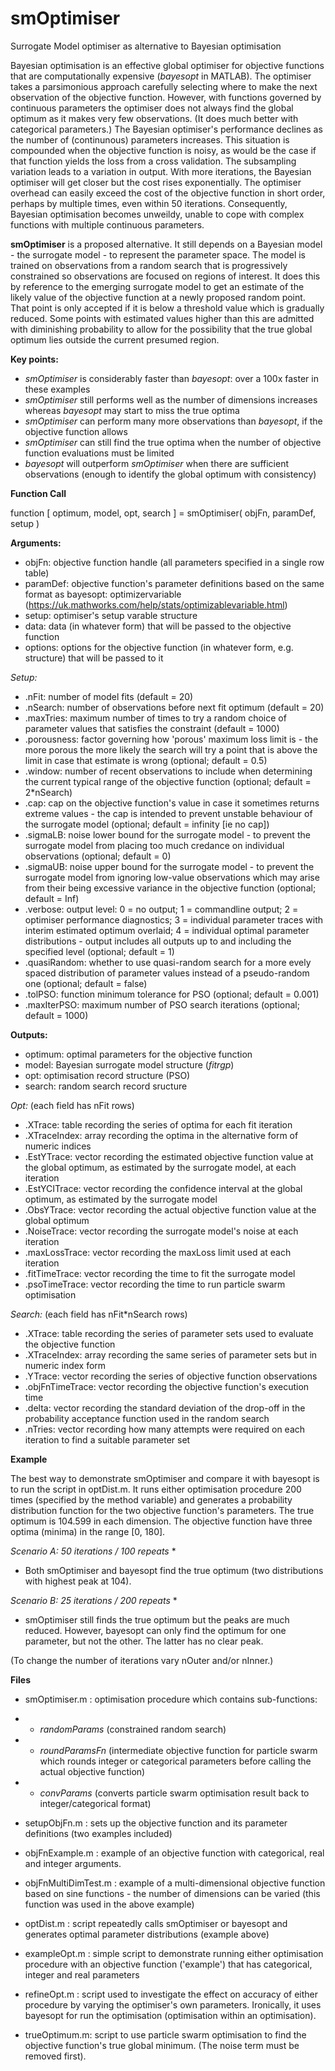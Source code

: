 # smOptimiser
Surrogate Model optimiser as alternative to Bayesian optimisation

Bayesian optimisation is an effective global optimiser for objective functions that are computationally expensive (*bayesopt* in MATLAB).
The optimiser takes a parsimonious approach carefully selecting where to make the next observation of the objective function.
However, with functions governed by continuous parameters the optimiser does not always find the global optimum as it makes very few observations. 
(It does much better with categorical parameters.)
The Bayesian optimiser's performance declines as the number of (continunous) parameters increases.
This situation is compounded when the objective function is noisy, as would be the case if that function yields the loss from a cross validation.
The subsampling variation leads to a variation in output.
With more iterations, the Bayesian optimiser will get closer but the cost rises exponentially.
The optimiser overhead can easily exceed the cost of the objective function in short order, perhaps by multiple times, even within 50 iterations.
Consequently, Bayesian optimisation becomes unweildy, unable to cope with complex functions with multiple continuous parameters.


**smOptimiser** is a proposed alternative. It still depends on a Bayesian model - the surrogate model - to represent the parameter space.
The model is trained on observations from a random search that is progressively constrained so observations are focused on regions of interest. 
It does this by reference to the emerging surrogate model to get an estimate of the likely value of the objective function at a newly proposed random point. 
That point is only accepted if it is below a threshold value which is gradually reduced. 
Some points with estimated values higher than this are admitted with diminishing probability to allow for the possibility that the true global optimum lies outside the current presumed region.

**Key points:**
- *smOptimiser* is considerably faster than *bayesopt*: over a 100x faster in these examples
- *smOptimiser* still performs well as the number of dimensions increases whereas *bayesopt* may start to miss the true optima
- *smOptimiser* can perform many more observations than *bayesopt*, if the objective function allows
- *smOptimiser* can still find the true optima when the number of objective function evaluations must be limited
- *bayesopt* will outperform *smOptimiser* when there are sufficient observations (enough to identify the global optimum with consistency)



**Function Call**

function [ optimum, model, opt, search ] = smOptimiser( objFn, paramDef, setup )

**Arguments:**
- objFn: objective function handle (all parameters specified in a single row table)
- paramDef: objective function's parameter definitions based on the same format as bayesopt: optimizervariable (https://uk.mathworks.com/help/stats/optimizablevariable.html)
- setup: optimiser's setup varable structure
- data: data (in whatever form) that will be passed to the objective function
- options: options for the objective function (in whatever form, e.g. structure) that will be passed to it


*Setup:*
- .nFit: number of model fits (default = 20)
- .nSearch: number of observations before next fit optimum (default = 20)
- .maxTries: maximum number of times to try a random choice of parameter values that satisfies the constraint (default = 1000)
- .porousness: factor governing how 'porous' maximum loss limit is - the more porous the more likely the search will try a point that is above the limit in case that estimate is wrong (optional; default = 0.5)
- .window: number of recent observations to include when determining the current typical range of the objective function (optional; default = 2*nSearch)
- .cap: cap on the objective function's value in case it sometimes returns extreme values - the cap is intended to prevent unstable behaviour of the surrogate model (optional; default = infinity [ie no cap])
- .sigmaLB: noise lower bound for the surrogate model - to prevent the surrogate model from placing too much credance on individual observations (optional; default = 0)
- .sigmaUB: noise upper bound for the surrogate model - to prevent the surrogate model from ignoring low-value observations which may arise from their being excessive variance in the objective function (optional; default = Inf)
- .verbose: output level: 0 = no output; 1 = commandline output; 2 = optimiser performance diagnostics; 3 = individual parameter traces with interim estimated optimum overlaid; 4 = individual optimal parameter distributions - output includes all outputs up to and including the specified level (optional; default = 1)
- .quasiRandom: whether to use quasi-random search for a more evely spaced distribution of parameter values instead of a pseudo-random one (optional; default = false)
- .tolPSO:        function minimum tolerance for PSO (optional; default = 0.001)
- .maxIterPSO:     maximum number of PSO search iterations (optional; default = 1000)


**Outputs:**
- optimum: optimal parameters for the objective function
- model: Bayesian surrogate model structure (*fitrgp*)
- opt: optimisation record structure (PSO)
- search: random search record sructure


*Opt:* (each field has nFit rows)
- .XTrace: table recording the series of optima for each fit iteration
- .XTraceIndex: array recording the optima in the alternative form of numeric indices
- .EstYTrace: vector recording the estimated objective function value at the global optimum, as estimated by the surrogate model, at each iteration
- .EstYCITrace: vector recording the confidence interval at the global optimum, as estimated by the surrogate model
- .ObsYTrace: vector recording the actual objective function value at the global optimum
- .NoiseTrace: vector recording the surrogate model's noise at each iteration
- .maxLossTrace: vector recording the maxLoss limit used at each iteration
- .fitTimeTrace: vector recording the time to fit the surrogate model
- .psoTimeTrace: vector recording the time to run particle swarm optimisation


*Search:* (each field has nFit*nSearch rows)
- .XTrace: table recording the series of parameter sets used to evaluate the objective function
- .XTraceIndex: array recording the same series of parameter sets but in numeric index form
- .YTrace: vector recording the series of objective function observations
- .objFnTimeTrace: vector recording the objective function's execution time
- .delta: vector recording the standard deviation of the drop-off in the probability acceptance function used in the random search
- .nTries: vector recording how many attempts were required on each iteration to find a suitable parameter set



**Example**

The best way to demonstrate smOptimiser and compare it with bayesopt is to run the script in optDist.m.
It runs either optimisation procedure 200 times (specified by the method variable) and generates a probability distribution function for the two objective function's parameters. 
The true optimum is 104.599 in each dimension. The objective function have three optima (minima) in the range [0, 180].

*Scenario A: 50 iterations / 100 repeats* *

- Both smOptimiser and bayesopt find the true optimum (two distributions with highest peak at 104). 



*Scenario B: 25 iterations / 200 repeats* *

- smOptimiser still finds the true optimum but the peaks are much reduced. However, bayesopt can only find the optimum for one parameter, but not the other. The latter has no clear peak.


(To change the number of iterations vary nOuter and/or nInner.)


**Files**

- smOptimiser.m : optimisation procedure which contains sub-functions:

- - *randomParams* (constrained random search)
- - *roundParamsFn* (intermediate objective function for particle swarm which rounds integer or categorical parameters before calling the actual objective function)
- - *convParams* (converts particle swarm optimisation result back to integer/categorical format)

- setupObjFn.m : sets up the objective function and its parameter definitions (two examples included)

- objFnExample.m : example of an objective function with categorical, real and integer arguments.

- objFnMultiDimTest.m : example of a multi-dimensional objective function based on sine functions - the number of dimensions can be varied (this function was used in the above example)

- optDist.m : script repeatedly calls smOptimiser or bayesopt and generates optimal parameter distributions (example above)

- exampleOpt.m : simple script to demonstrate running either optimisation procedure with an objective function ('example') that has categorical, integer and real parameters

- refineOpt.m : script used to investigate the effect on accuracy of either procedure by varying the optimiser's own parameters. Ironically, it uses bayesopt for run the optimisation (optimisation within an optimisation).

- trueOptimum.m: script to use particle swarm optimisation to find the objective function's true global minimum. (The noise term must be removed first).



